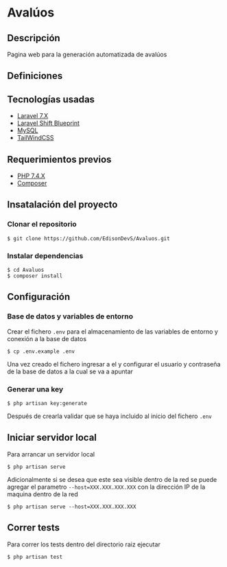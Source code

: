# Avalúos

## Descripción
Pagina web para la generación automatizada de avalúos

## Definiciones


## Tecnologías usadas
  * [Laravel 7.X](https://laravel.com/docs/7.x/installation)
  * [Laravel Shift Blueprint](https://laravel-news.com/laravel-shift-blueprint)
  * [MySQL](https://www.mysql.com)
  * [TailWindCSS](https://tailwindcss.com)

## Requerimientos previos
  * [PHP 7.4.X](https://www.php.net/downloads)
  * [Composer](https://getcomposer.org)

## Insatalación del proyecto
### Clonar el repositorio
```
$ git clone https://github.com/EdisonDevS/Avaluos.git
```

### Instalar dependencias
```
$ cd Avaluos
$ composer install
```

## Configuración
### Base de datos y variables de entorno
Crear el fichero `.env` para el almacenamiento de las variables de entorno y conexión a la base de datos
```
$ cp .env.example .env
```
Una vez creado el fichero ingresar a el y configurar el usuario y contraseña de la base de datos a la cual se va a apuntar
### Generar una key
```
$ php artisan key:generate
```
Después de crearla validar que se haya incluido al inicio del fichero `.env`


## Iniciar servidor local
Para arrancar un servidor local
```
$ php artisan serve
```
Adicionalmente si se desea que este sea visible dentro de la red se puede agregar el parametro `--host=XXX.XXX.XXX.XXX` con la dirección IP de la maquina dentro de la red
```
$ php artisan serve --host=XXX.XXX.XXX.XXX
```

## Correr tests
Para correr los tests dentro del directorio raiz ejecutar
```
$ php artisan test
```
